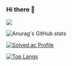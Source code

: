 ### Hi there 👋

<!--
**momnpa333/momnpa333** is a ✨ _special_ ✨ repository because its `README.md` (this file) appears on your GitHub profile.

Here are some ideas to get you started:

- 🔭 I’m currently working on ...
- 🌱 I’m currently learning ...
- 👯 I’m looking to collaborate on ...
- 🤔 I’m looking for help with ...
- 💬 Ask me about ...
- 📫 How to reach me: ...
- 😄 Pronouns: ...
- ⚡ Fun fact: ...
-->

 <img src="https://img.shields.io/badge/TypeScript-3178C6?style=flat&logo=TypeScript&logoColor=white"/>

![Anurag's GitHub stats](https://github-readme-stats.vercel.app/api?username=momnpa333&show_icons=true&theme=radical)

[![Solved.ac Profile](http://mazassumnida.wtf/api/generate_badge?boj=momnpa333)](https://solved.ac/momnpa333)<br/>

[![Top Langs](https://github-readme-stats.vercel.app/api/top-langs/?username=momnpa333&langs_count=8)](https://github.com/momnpa333/github-readme-stats)